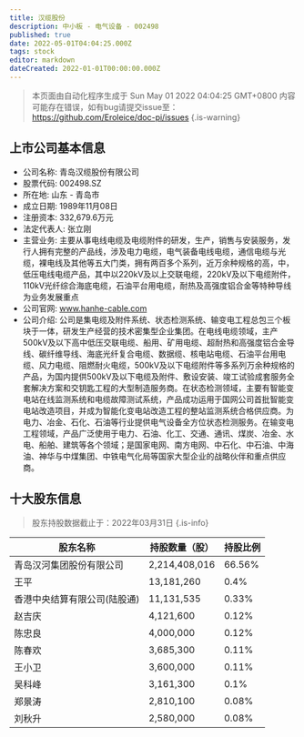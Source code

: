 ```yaml
---
title: 汉缆股份
description: 中小板 - 电气设备 - 002498
published: true
date: 2022-05-01T04:04:25.000Z
tags: stock
editor: markdown
dateCreated: 2022-01-01T00:00:00.000Z
---
```


> 本页面由自动化程序生成于 Sun May 01 2022 04:04:25 GMT+0800
> 内容可能存在错误，如有bug请提交issue至：https://github.com/Eroleice/doc-pi/issues
{.is-warning}

## 上市公司基本信息
- 公司名称: 青岛汉缆股份有限公司
- 股票代码: 002498.SZ
- 所在地: 山东 - 青岛市
- 成立日期: 1989年11月08日
- 注册资本: 332,679.6万元
- 法定代表人: 张立刚
- 主营业务: 主要从事电线电缆及电缆附件的研发，生产，销售与安装服务，发行人拥有完整的产品线，涉及电力电缆，电气装备电线电缆，通信电缆与光缆，裸电线及其他等五大门类，拥有两百多个系列，近万余种规格的高，中，低压电线电缆产品，其中以220kV及以上交联电缆，220kV及以下电缆附件，110kV光纤综合海底电缆，石油平台用电缆，耐热及高强度铝合金等特种导线为业务发展重点
- 公司官网: www.hanhe-cable.com
- 公司介绍: 公司是集电缆及附件系统、状态检测系统、输变电工程总包三个板块于一体，研发生产经营的技术密集型企业集团。在电线电缆领域，主产500kV及以下高中低压交联电缆、船用、矿用电缆、超耐热和高强度铝合金导线、碳纤维导线、海底光纤复合电缆、数据缆、核电站电缆、石油平台用电缆、风力电缆、阻燃耐火电缆，500kV及以下电缆附件等多系列万余种规格的产品，为国内提供500kV及以下电缆及附件、敷设安装、竣工试验成套服务全套解决方案和交钥匙工程的大型制造服务商。在状态检测领域，主要有智能变电站在线监测系统和电缆故障测试系统，产品成功运用于国网公司首批智能变电站改造项目，并成为智能化变电站改造工程的整站监测系统合格供应商。为电力、冶金、石化、石油等行业提供电气设备全方位状态检测服务。在输变电工程领域，产品广泛使用于电力、石油、化工、交通、通讯、煤炭、冶金、水电、船舶、建筑等各个领域；是国家电网、南方电网、中石化、中石油、中海油、神华与中煤集团、中铁电气化局等国家大型企业的战略伙伴和重点供应商。


## 十大股东信息
> 股东持股数据截止于：2022年03月31日
{.is-info}

| 股东名称 | 持股数量（股） | 持股比例 |
| --- | --- | --- |
| 青岛汉河集团股份有限公司 | 2,214,408,016 | 66.56% |
| 王平 | 13,181,260 | 0.4% |
| 香港中央结算有限公司(陆股通) | 11,131,535 | 0.33% |
| 赵吉庆 | 4,121,600 | 0.12% |
| 陈忠良 | 4,000,000 | 0.12% |
| 陈春欢 | 3,685,300 | 0.11% |
| 王小卫 | 3,600,000 | 0.11% |
| 吴科峰 | 3,161,300 | 0.1% |
| 郑景涛 | 2,810,100 | 0.08% |
| 刘秋升 | 2,580,000 | 0.08% |




